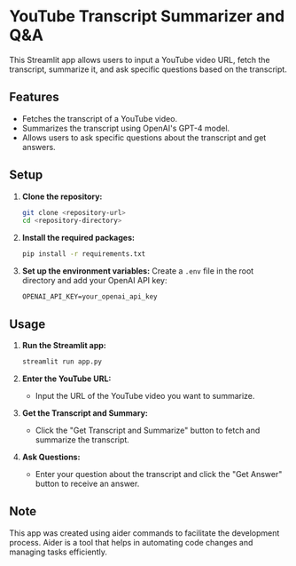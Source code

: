# YouTube Transcript Summarizer and Q&A

This Streamlit app allows users to input a YouTube video URL, fetch the transcript, summarize it, and ask specific questions based on the transcript.

## Features
- Fetches the transcript of a YouTube video.
- Summarizes the transcript using OpenAI's GPT-4 model.
- Allows users to ask specific questions about the transcript and get answers.

## Setup

1. **Clone the repository:**
   ```sh
   git clone <repository-url>
   cd <repository-directory>
   ```

2. **Install the required packages:**
   ```sh
   pip install -r requirements.txt
   ```

3. **Set up the environment variables:**
   Create a `.env` file in the root directory and add your OpenAI API key:
   ```env
   OPENAI_API_KEY=your_openai_api_key
   ```

## Usage

1. **Run the Streamlit app:**
   ```sh
   streamlit run app.py
   ```

2. **Enter the YouTube URL:**
   - Input the URL of the YouTube video you want to summarize.

3. **Get the Transcript and Summary:**
   - Click the "Get Transcript and Summarize" button to fetch and summarize the transcript.

4. **Ask Questions:**
   - Enter your question about the transcript and click the "Get Answer" button to receive an answer.

## Note

This app was created using aider commands to facilitate the development process. Aider is a tool that helps in automating code changes and managing tasks efficiently.
